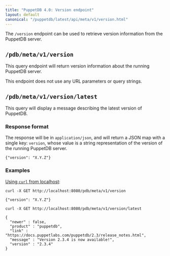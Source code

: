 ```yaml
---
title: "PuppetDB 4.0: Version endpoint"
layout: default
canonical: "/puppetdb/latest/api/meta/v1/version.html"
---
```


[curl]: ../curl.html#using-curl-from-localhost-non-sslhttp

The `/version` endpoint can be used to retrieve version information from the PuppetDB server.

## `/pdb/meta/v1/version`

This query endpoint will return version information about the running PuppetDB
server.

This endpoint does not use any URL parameters or query strings.

## `/pdb/meta/v1/version/latest`

This query will display a message describing the latest version of PuppetDB.

### Response format

The response will be in `application/json`, and will return a JSON map with a
single key: `version`, whose value is a string representation of the version
of the running PuppetDB server.

    {"version": "X.Y.Z"}

### Examples

[Using `curl` from localhost][curl]:

    curl -X GET http://localhost:8080/pdb/meta/v1/version

    {"version": "X.Y.Z"}

    curl -X GET http://localhost:8080/pdb/meta/v1/version/latest

    {
      "newer" : false,
      "product" : "puppetdb",
      "link" : "https://docs.puppetlabs.com/puppetdb/2.3/release_notes.html",
      "message" : "Version 2.3.4 is now available!",
      "version" : "2.3.4"
    }
